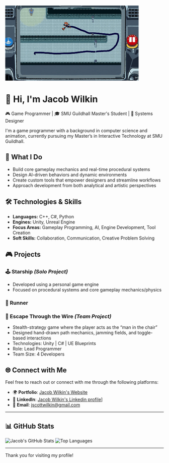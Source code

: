 ![Jacob Wilkin's Profile Banner](https://github.com/jswilkinSMU/jswilkinSMU/blob/main/escapettw%20(1).gif)

# 👋 Hi, I'm Jacob Wilkin

🎮 Game Programmer | 🎓 SMU Guildhall Master's Student | 🧠 Systems Designer

I'm a game programmer with a background in computer science and animation, currently pursuing my Master’s in Interactive Technology at SMU Guildhall.

## 🧠 What I Do

- Build core gameplay mechanics and real-time procedural systems
- Design AI-driven behaviors and dynamic environments
- Create custom tools that empower designers and streamline workflows
- Approach development from both analytical and artistic perspectives

## 🛠️ Technologies & Skills

- **Languages:** C++, C#, Python
- **Engines:** Unity, Unreal Engine
- **Focus Areas:** Gameplay Programming, AI, Engine Development, Tool Creation
- **Soft Skills:** Collaboration, Communication, Creative Problem Solving

## 🎮 Projects

### 🕹️ Starship *(Solo Project)*
- Developed using a personal game engine
- Focused on procedural systems and core gameplay mechanics/physics

### 🚀 Runner

### 🧠 Escape Through the Wire *(Team Project)*
- Stealth-strategy game where the player acts as the “man in the chair”
- Designed hand-drawn path mechanics, jamming fields, and toggle-based interactions
- Technologies: Unity | C# | UE Blueprints
- Role: Lead Programmer
- Team Size: 4 Developers

## 🌐 Connect with Me

Feel free to reach out or connect with me through the following platforms:

- 🌍 **Portfolio**: [Jacob Wilkin's Website](https://sites.google.com/view/jacobwilkin/home)
- 💼 **LinkedIn**: [Jacob Wilkin's Linkedin profile](https://www.linkedin.com/in/jacob-wilkin-6ba91b231/)]
- 📧 **Email**: [jscottwilkin@gmail.com](mailto:jscottwilkin@gmail.com)

---

## 📊 GitHub Stats

![Jacob's GitHub Stats](https://github-readme-stats.vercel.app/api?username=jswilkinSMU&show_icons=true&theme=radical)
![Top Languages](https://github-readme-stats.vercel.app/api/top-langs/?username=jswilkinSMU&layout=compact&theme=radical)

---

Thank you for visiting my profile!
